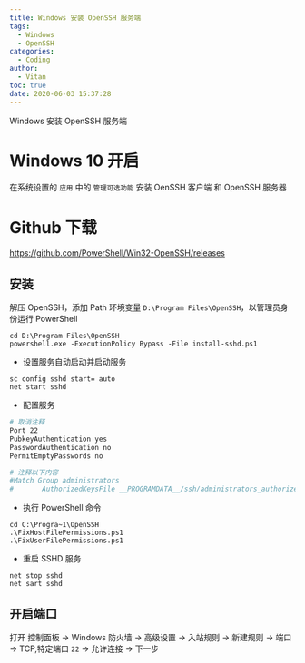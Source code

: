 ```yaml
---
title: Windows 安装 OpenSSH 服务端
tags:
  - Windows
  - OpenSSH
categories:
  - Coding
author:
  - Vitan
toc: true
date: 2020-06-03 15:37:28
---
```

Windows 安装 OpenSSH 服务端
<!--more-->

# Windows 10 开启
在系统设置的 `应用` 中的 `管理可选功能` 安装 OenSSH 客户端 和 OpenSSH 服务器

# Github 下载

https://github.com/PowerShell/Win32-OpenSSH/releases

## 安装

解压 OpenSSH，添加 Path 环境变量 `D:\Program Files\OpenSSH`，以管理员身份运行 PowerShell

```
cd D:\Program Files\OpenSSH
powershell.exe -ExecutionPolicy Bypass -File install-sshd.ps1
```

- 设置服务自动启动并启动服务
  
```
sc config sshd start= auto
net start sshd
```

- 配置服务

```bash C:\ProgramData\ssh\sshd_config
# 取消注释
Port 22
PubkeyAuthentication yes
PasswordAuthentication no
PermitEmptyPasswords no

# 注释以下内容
#Match Group administrators
#       AuthorizedKeysFile __PROGRAMDATA__/ssh/administrators_authorized_keys
```

- 执行 PowerShell 命令

```
cd C:\Progra~1\OpenSSH
.\FixHostFilePermissions.ps1
.\FixUserFilePermissions.ps1
```

- 重启 SSHD 服务

```
net stop sshd
net sart sshd
```

## 开启端口

打开 控制面板 -> Windows 防火墙 -> 高级设置 -> 入站规则 -> 新建规则 -> 端口 -> TCP,特定端口 `22` -> 允许连接 -> 下一步